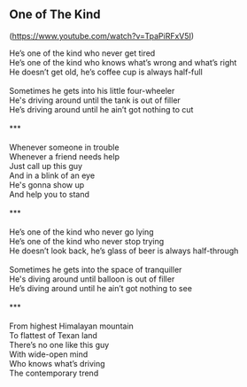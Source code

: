 ## One of The Kind
(https://www.youtube.com/watch?v=TpaPiRFxV5I)

He’s one of the kind who never get tired \
He’s one of the kind who knows what’s wrong and what’s right \
He doesn’t get old, he’s coffee cup is always half-full \
\
Sometimes he gets into his little four-wheeler \
He's driving around until the tank is out of filler \
He’s driving around until he ain’t got nothing to cut \
\
*** \
\
Whenever someone in trouble \
Whenever a friend needs help \
Just call up this guy \
And in a blink of an eye \
He's gonna show up \
And help you to stand \
\
*** \
\
He’s one of the kind who never go lying \
He’s one of the kind who never stop trying \
He doesn’t look back, he’s glass of beer is always half-through \
\
Sometimes he gets into the space of tranquiller \
He's diving around until balloon is out of filler \
He’s diving around until he ain’t got nothing to see \
\
*** \
\
From highest Himalayan mountain \
To flattest of Texan land \
There’s no one like this guy \
With wide-open mind \
Who knows what’s driving \
The contemporary trend
